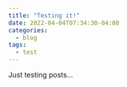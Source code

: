 ```yaml
---
title: "Testing it!"
date: 2022-04-04T07:34:30-04:00
categories:
  - blog
tags:
  - test
---
```

Just testing posts...
